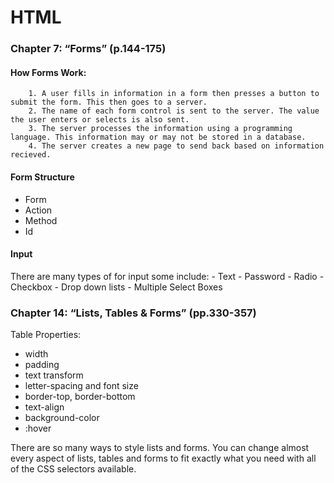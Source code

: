 # HTML 

### Chapter 7: “Forms” (p.144-175)
#### How Forms Work: 
        1. A user fills in information in a form then presses a button to submit the form. This then goes to a server. 
        2. The name of each form control is sent to the server. The value the user enters or selects is also sent. 
        3. The server processes the information using a programming language. This information may or may not be stored in a database.
        4. The server creates a new page to send back based on information recieved.
        
#### Form Structure
- Form
- Action
- Method
- Id
#### Input
There are many types of for input some include:
      - Text
      - Password
      - Radio
      - Checkbox
      - Drop down lists
      - Multiple Select Boxes
      
      
### Chapter 14: “Lists, Tables & Forms” (pp.330-357)
Table Properties: 
- width
- padding
- text transform
- letter-spacing and font size
- border-top, border-bottom
- text-align
- background-color
- :hover


There are so many ways to style lists and forms. You can change almost every aspect of lists, tables and forms to fit exactly what you need with all of the CSS selectors available. 
